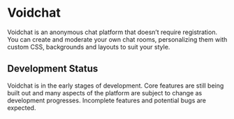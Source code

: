 # Voidchat

Voidchat is an anonymous chat platform that doesn’t require registration. You can create and moderate your own chat rooms, personalizing them with custom CSS, backgrounds and layouts to suit your style.

## Development Status

Voidchat is in the early stages of development. Core features are still being built out and many aspects of the platform are subject to change as development progresses. Incomplete features and potential bugs are expected.
